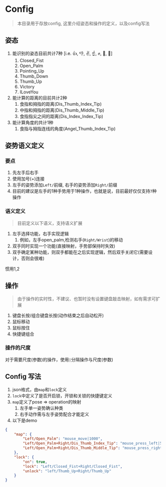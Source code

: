 # Config

> 本目录用于存放config, 这里介绍姿态和操作的定义，以及config写法

## 姿态

1. 能识别的姿态目前共计7种 [i.e. 👍, 👎, ✌️, ☝️, ✊, 👋, 🤟]
   1. Closed_Fist
   2. Open_Palm
   3. Pointing_Up
   4. Thumb_Down
   5. Thumb_Up
   6. Victory
   7. ILoveYou
2. 能计算的距离的目前共计2种
   1. 食指和拇指的距离(Dis_Thumb_Index_Tip)
   2. 中指和拇指的距离(Dis_Thumb_Middle_Tip)
   3. 食指指尖之间的距离(Dis_Index_Index_Tip)
3. 能计算角度的共计1种
   1. 食指与拇指连线的角度(Angel_Thumb_Index_Tip)

## 姿势语义定义

### 要点

1. 先左手后右手
2. 使用加号(+)连接
3. 左手的姿势添加`Left/`前缀, 右手的姿势添加`Right/`前缀
4. 目前的建议是左手的1种手势用于1种操作，也就是说，目前最好仅仅支持`7`种操作

### 语义定义

> 目前定义以下语义，支持语义扩展

1. 左手选择功能，右手实现逻辑
   1. 例如，左手open_palm,检测右手(`Right/Wrist`)的移动
2. 双手同时实现一个功能(直接映射，手势部保持时失效)
3. 双手确定某种功能，则双手都能在之后实现逻辑，然后双手关闭它(需要设计，否则会很难)

惯用1,2

## 操作

> 由于操作的实时性，不建议、也暂时没有设置键盘敲击映射，如有需求可扩展

1. 键盘长按/组合键盘长按(动作结束之后自动松开)
2. 鼠标移动
3. 鼠标按住
4. 快捷键组合

### 操作的尺度

对于需要尺度(参数)的操作，使用`|`分隔操作与尺度(参数)

## Config 写法

1. json格式，由`map`和`lock`定义
2. `lock`中定义了是否开启锁，开锁和关锁的快捷键定义
3. `map`定义了pose => operation的映射
   1. 左手单一姿势确认种类
   2. 右手动作需与左手姿势配合才能定义
4. 以下是demo

``` json
{
    "map": {
        "Left/Open_Palm": "mouse_move|1000",
        "Left/Open_Palm+Right/Dis_Thumb_Index_Tip": "mouse_press_left|50",
        "Left/Open_Palm+Right/Dis_Thumb_Middle_Tip": "mouse_press_right|50"
    },
    "lock": {
        "on": true,
        "lock": "Left/Closed_Fist+Right/Closed_Fist",
        "unlock": "left/Thumb_Up+Right/Thumb_Up"
    }
}
```
